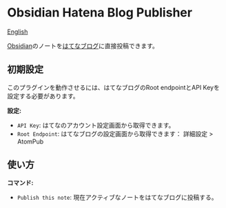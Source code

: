 # Obsidian Hatena Blog Publisher

[English](/README.md)

[Obsidian](https://obsidian.md/)のノートを[はてなブログ](https://hatenablog.com/)に直接投稿できます。

## 初期設定

このプラグインを動作させるには、はてなブログのRoot endpointとAPI Keyを設定する必要があります。

**設定:**

- `API Key`: はてなのアカウント設定画面から取得できます。
- `Root Endpoint`: はてなブログの設定画面から取得できます： 詳細設定 > AtomPub

## 使い方

**コマンド:**

- `Publish this note`: 現在アクティブなノートをはてなブログに投稿する。
